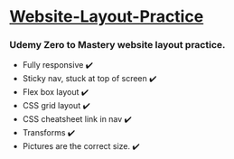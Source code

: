 <h1><ins> Website-Layout-Practice</ins></h1>

<h3>Udemy Zero to Mastery website layout practice.</h3>

<ul>
  <li>Fully responsive ✔️</li>
  <li>Sticky nav, stuck at top of screen ✔️</li>
  <li>Flex box layout ✔️</li>
  <li>CSS grid layout ✔️</li>
  <li>CSS cheatsheet link in nav ✔️</li>
  <li>Transforms ✔️ </li>
  <li> Pictures are the correct size. ✔️</li>
</ul>
